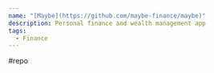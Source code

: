 ```yaml
---
name: "[Maybe](https://github.com/maybe-finance/maybe)"
description: Personal finance and wealth management app
tags:
  - Finance
---
```

#repo